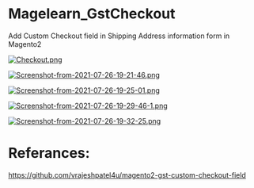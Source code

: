 # Magelearn_GstCheckout
Add Custom Checkout field in Shipping Address information form in Magento2

[![Checkout.png](https://i.postimg.cc/Qt63fkR2/Checkout.png)](https://postimg.cc/Hc7Rx5Wz)

[![Screenshot-from-2021-07-26-19-21-46.png](https://i.postimg.cc/DywgVQRC/Screenshot-from-2021-07-26-19-21-46.png)](https://postimg.cc/HjF5XMY5)

[![Screenshot-from-2021-07-26-19-25-01.png](https://i.postimg.cc/g2J64mnj/Screenshot-from-2021-07-26-19-25-01.png)](https://postimg.cc/Tpzw38jv)

[![Screenshot-from-2021-07-26-19-29-46-1.png](https://i.postimg.cc/sXW1B21Q/Screenshot-from-2021-07-26-19-29-46-1.png)](https://postimg.cc/YGptZM6M)

[![Screenshot-from-2021-07-26-19-32-25.png](https://i.postimg.cc/Yq79Dkyk/Screenshot-from-2021-07-26-19-32-25.png)](https://postimg.cc/6THtysX1)

# Referances:
https://github.com/vrajeshpatel4u/magento2-gst-custom-checkout-field
